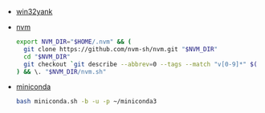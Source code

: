 - [win32yank](https://github.com/equalsraf/win32yank/releases)

- [nvm](https://github.com/nvm-sh/nvm?tab=readme-ov-file#manual-install)
    ```sh
    export NVM_DIR="$HOME/.nvm" && (
      git clone https://github.com/nvm-sh/nvm.git "$NVM_DIR"
      cd "$NVM_DIR"
      git checkout `git describe --abbrev=0 --tags --match "v[0-9]*" $(git rev-list --tags --max-count=1)`
    ) && \. "$NVM_DIR/nvm.sh"
    ```

- [miniconda](https://repo.anaconda.com/miniconda)
    ```sh
    bash miniconda.sh -b -u -p ~/miniconda3
    ```
